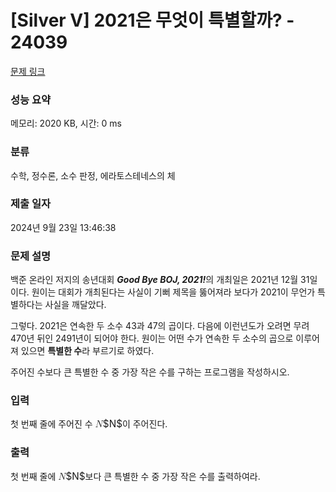 # [Silver V] 2021은 무엇이 특별할까? - 24039 

[문제 링크](https://www.acmicpc.net/problem/24039) 

### 성능 요약

메모리: 2020 KB, 시간: 0 ms

### 분류

수학, 정수론, 소수 판정, 에라토스테네스의 체

### 제출 일자

2024년 9월 23일 13:46:38

### 문제 설명

<p>백준 온라인 저지의 송년대회 <strong><em>Good Bye BOJ, 2021!</em></strong>의 개최일은 2021년 12월 31일이다. 원이는 대회가 개최된다는 사실이 기뻐 제목을 뚫어져라 보다가 2021이 무언가 특별하다는 사실을 깨달았다.</p>

<p>그렇다. 2021은 연속한 두 소수 43과 47의 곱이다. 다음에 이런년도가 오려면 무려 470년 뒤인 2491년이 되어야 한다. 원이는 어떤 수가 연속한 두 소수의 곱으로 이루어져 있으면 <strong>특별한 수</strong>라 부르기로 하였다.</p>

<p>주어진 수보다 큰 특별한 수 중 가장 작은 수를 구하는 프로그램을 작성하시오.</p>

### 입력 

 <p>첫 번째 줄에 주어진 수 <mjx-container class="MathJax" jax="CHTML" style="font-size: 109%; position: relative;"><mjx-math class="MJX-TEX" aria-hidden="true"><mjx-mi class="mjx-i"><mjx-c class="mjx-c1D441 TEX-I"></mjx-c></mjx-mi></mjx-math><mjx-assistive-mml unselectable="on" display="inline"><math xmlns="http://www.w3.org/1998/Math/MathML"><mi>N</mi></math></mjx-assistive-mml><span aria-hidden="true" class="no-mathjax mjx-copytext">$N$</span></mjx-container>이 주어진다.</p>

### 출력 

 <p>첫 번째 줄에 <mjx-container class="MathJax" jax="CHTML" style="font-size: 109%; position: relative;"><mjx-math class="MJX-TEX" aria-hidden="true"><mjx-mi class="mjx-i"><mjx-c class="mjx-c1D441 TEX-I"></mjx-c></mjx-mi></mjx-math><mjx-assistive-mml unselectable="on" display="inline"><math xmlns="http://www.w3.org/1998/Math/MathML"><mi>N</mi></math></mjx-assistive-mml><span aria-hidden="true" class="no-mathjax mjx-copytext">$N$</span></mjx-container>보다 큰 특별한 수 중 가장 작은 수를 출력하여라.</p>

